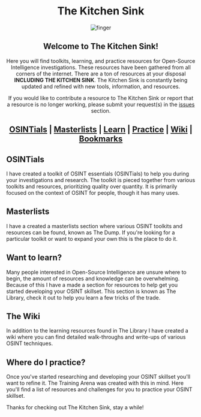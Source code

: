 <div align="center">
  
# The Kitchen Sink
![finger](https://github.com/user-attachments/assets/a8e77d5b-a889-4fc7-a475-6938b88102f8)

## Welcome to The Kitchen Sink!
Here you will find toolkits, learning, and practice resources for Open-Source Intelligence investigations. These resources have been gathered from all corners of the internet. There are a ton of resources at your disposal **INCLUDING THE KITCHEN SINK**. The Kitchen Sink is constantly being updated and refined with new tools, information, and resources.

If you would like to contribute a resource to The Kitchen Sink or report that a resource is no longer working, please submit your request(s) in the [issues](https://github.com/OSINTI4L/The-Kitchen-Sink/issues) section.

## [OSINTials](https://github.com/OSINTI4L/The-Kitchen-Sink/blob/main/OSINTials.md) | [Masterlists](https://github.com/OSINTI4L/The-Kitchen-Sink/blob/main/Masterlists.md) | [Learn](https://github.com/OSINTI4L/The-Kitchen-Sink/blob/main/Learn.md) | [Practice](https://github.com/OSINTI4L/The-Kitchen-Sink/blob/main/Practice.md) | [Wiki](https://github.com/OSINTI4L/The-Kitchen-Sink/wiki) | [Bookmarks](https://github.com/OSINTI4L/The-Kitchen-Sink/tree/main/Bookmarks)

</div>

## OSINTials
I have created a toolkit of OSINT essentials (OSINTials) to help you during your investigations and research. The toolkit is pieced together from various toolkits and resources, prioritizing quality over quantity. It is primarily focused on the context of OSINT for people, though it has many uses.

## Masterlists
I have a created a masterlists section where various OSINT toolkits and resources can be found, known as The Dump. If you're looking for a particular toolkit or want to expand your own this is the place to do it.

## Want to learn?
Many people interested in Open-Source Intelligence are unsure where to begin, the amount of resources and knowledge can be overwhelming. Because of this I have a made a section for resources to help get you started developing your OSINT skillset. This section is known as The Library, check it out to help you learn a few tricks of the trade.

## The Wiki
In addition to the learning resources found in The Library I have created a wiki where you can find detailed walk-throughs and write-ups of various OSINT techniques.

## Where do I practice?
Once you've started researching and developing your OSINT skillset you'll want to refine it. The Training Arena was created with this in mind. Here you'll find a list of resources and challenges for you to practice your OSINT skillset.

Thanks for checking out The Kitchen Sink, stay a while!
